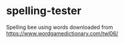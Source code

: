 # spelling-tester

Spelling bee using words downloaded from https://www.wordgamedictionary.com/twl06/
